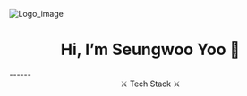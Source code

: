 ![Logo_image](https://i.ibb.co/HCgdnRh/github-logo.png)
<div align=center><h1> Hi, I’m Seungwoo Yoo  👋</h1></div>
------
<center>⚔  Tech Stack  ⚔</center>
<!--
**ryuryu10/ryuryu10** is a ✨ _special_ ✨ repository because its `README.md` (this file) appears on your GitHub profile.

Here are some ideas to get you started:

- 🔭 I’m currently working on ...
- 🌱 I’m currently learning ...
- 👯 I’m looking to collaborate on ...
- 🤔 I’m looking for help with ...
- 💬 Ask me about ...
- 📫 How to reach me: ...
- 😄 Pronouns: ...
- ⚡ Fun fact: ...
-->
